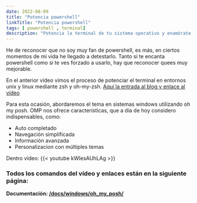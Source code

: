 ```yaml
---
date: 2022-08-09  
title: "Potencia powershell"
linkTitle: "Potencia powershell"
tags: [ powershell , terminal]
description: "Potencia la terminal de tu sistema operativo y enamórate de ella."
---
```


He de reconocer que no soy
muy fan de powershell, es más,
en ciertos momentos de mi vida
he llegado a detestarlo.
Tanto si te encanta powershell
como si te ves forzado a usarlo, hay que reconocer quees muy mejorable.

En el anterior vídeo vimos el proceso de potenciar el terminal en entornos unix y linux mediante
zsh y oh-my-zsh. [Aquí la entrada al blog y enlace al vídeo](/blog/potencia_tu_terminal/)

Para esta ocasión, abordaremos
el tema en sistemas windows
utilizando oh my posh.
OMP nos ofrece características,
que a día de hoy considero
indispensables, como:
* Auto completado
* Navegación simplificada
* Información avanzada
* Personalizacion con múltiples temas

Dentro vídeo:
{{< youtube kWIesAUhLAg >}} 



### Todos los comandos del vídeo y enlaces están en la siguiente página:
**Documentación: [/docs/windows/oh_my_posh/](/docs/windows/oh_my_posh/)**

